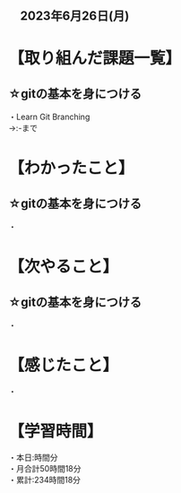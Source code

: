 ## 　2023年6月26日(月)
# 【取り組んだ課題一覧】
## ☆gitの基本を身につける
・Learn Git Branching<br>
→:-まで<br>
# 【わかったこと】
## ☆gitの基本を身につける
・<br>
# 【次やること】
## ☆gitの基本を身につける
・
# 【感じたこと】
・
# 【学習時間】
・本日:時間分<br>
・月合計50時間18分<br>
・累計:234時間18分
